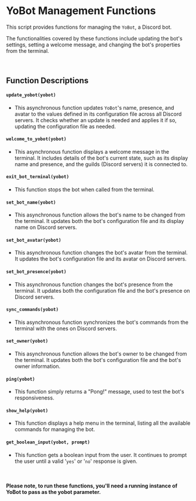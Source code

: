 # YoBot Management Functions

This script provides functions for managing the `YoBot`, a Discord bot. 

The functionalities covered by these functions include updating the bot's settings, setting a welcome message, and changing the bot's properties from the terminal.

<br>

## Function Descriptions

#### `update_yobot(yobot)`
- This asynchronous function updates `YoBot`'s name, presence, and avatar to the values defined in its configuration file across all Discord servers. It checks whether an update is needed and applies it if so, updating the configuration file as needed.

#### `welcome_to_yobot(yobot)`
- This asynchronous function displays a welcome message in the terminal.
    It includes details of the bot's current state, such as its display name and presence, and the guilds (Discord servers) it is connected to.

#### `exit_bot_terminal(yobot)`
- This function stops the bot when called from the terminal.

#### `set_bot_name(yobot)`
- This asynchronous function allows the bot's name to be changed from the terminal.
    It updates both the bot's configuration file and its display name on Discord servers.

#### `set_bot_avatar(yobot)`
- This asynchronous function changes the bot's avatar from the terminal.
    It updates the bot's configuration file and its avatar on Discord servers.

#### `set_bot_presence(yobot)`
- This asynchronous function changes the bot's presence from the terminal.
    It updates both the configuration file and the bot's presence on Discord servers.

#### `sync_commands(yobot)`
- This asynchronous function synchronizes the bot's commands from the terminal with the ones on Discord servers.

#### `set_owner(yobot)`
- This asynchronous function allows the bot's owner to be changed from the terminal.
    It updates both the bot's configuration file and the bot's owner information.

#### `ping(yobot)`
- This function simply returns a "Pong!" message, used to test the bot's responsiveness.

#### `show_help(yobot)`
- This function displays a help menu in the terminal, listing all the available commands for managing the bot.

#### `get_boolean_input(yobot, prompt)`
- This function gets a boolean input from the user.
    It continues to prompt the user until a valid '`yes`' or '`no`' response is given.
    
<br>

#### Please note, to run these functions, you'll need a running instance of YoBot to pass as the yobot parameter.
